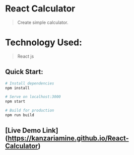# React Calculator

>Create simple calculator.

# Technology Used:

>React js

## Quick Start:

```bash
# Install dependencies
npm install

# Serve on localhost:3000
npm start

# Build for production
npm run build
```
## [Live Demo Link] (https://kanzariamine.github.io/React-Calculator)

